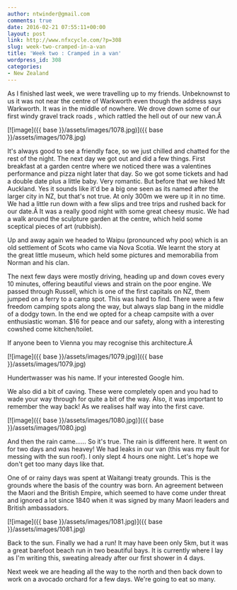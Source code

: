 ```yaml
---
author: ntwinder@gmail.com
comments: true
date: 2016-02-21 07:55:11+00:00
layout: post
link: http://www.nfxcycle.com/?p=308
slug: week-two-cramped-in-a-van
title: 'Week two : Cramped in a van'
wordpress_id: 308
categories:
- New Zealand
---
```


As I finished last week, we were travelling up to my friends. Unbeknownst to us it was not near the centre of Warkworth even though the address says Warkworth. It was in the middle of nowhere. We drove down some of our first windy gravel track roads , which rattled the hell out of our new van.Â 


[![image]({{ base }}/assets/images/1078.jpg)]({{ base }}/assets/images/1078.jpg)



It's always good to see a friendly face, so we just chilled and chatted for the rest of the night. The next day we got out and did a few things. First breakfast at a garden centre where we noticed there was a valentines performance and pizza night later that day. So we got some tickets and had a double date plus a little baby. Very romantic. But before that we hiked Mt Auckland. Yes it sounds like it'd be a big one seen as its named after the larger city in NZ, but that's not true. At only 300m we were up it in no time. We had a little run down with a few slips and tree trips and rushed back for our date.Â 
It was a really good night with some great cheesy music. We had a walk around the sculpture garden at the centre, which held some sceptical pieces of art (rubbish).

Up and away again we headed to Waipu (pronounced why poo) which is an old settlement of Scots who came via Nova Scotia. We learnt the story at the great little museum, which held some pictures and memorabilia from Norman and his clan.

The next few days were mostly driving, heading up and down coves every 10 minutes, offering beautiful views and strain on the poor engine. We passed through Russell, which is one of the first capitals on NZ, them jumped on a ferry to a camp spot. This was hard to find. There were a few freedom camping spots along the way, but always slap bang in the middle of a dodgy town. In the end we opted for a cheap campsite with a over enthusiastic woman. $16 for peace and our safety, along with a interesting cowshed come kitchen/toilet.

If anyone been to Vienna you may recognise this architecture.Â 


[![image]({{ base }}/assets/images/1079.jpg)]({{ base }}/assets/images/1079.jpg)



Hundertwasser was his name. If your interested Google him.

We also did a bit of caving. These were completely open and you had to wade your way through for quite a bit of the way. Also, it was important to remember the way back! As we realises half way into the first cave.


[![image]({{ base }}/assets/images/1080.jpg)]({{ base }}/assets/images/1080.jpg)



And then the rain came...... So it's true. The rain is different here. It went on for two days and was heavey! We had leaks in our van (this was my fault for messing with the sun roof). I only slept 4 hours one night. Let's hope we don't get too many days like that.

One of or rainy days was spent at Waitangi treaty grounds. This is the grounds where the basis of the country was born. An agreement between the Maori and the British Empire, which seemed to have come under threat and ignored a lot since 1840 when it was signed by many Maori leaders and British ambassadors.


[![image]({{ base }}/assets/images/1081.jpg)]({{ base }}/assets/images/1081.jpg)



Back to the sun. Finally we had a run! It may have been only 5km, but it was a great barefoot beach run in two beautiful bays. It is currently where I lay as I'm writing this, sweating already after our first shower in 4 days.

Next week we are heading all the way to the north and then back down to work on a avocado orchard for a few days. We're going to eat so many.
